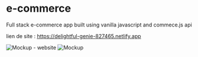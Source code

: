 # e-commerce
Full stack e-commerce app built using vanilla javascript and commece.js api

lien de site : https://delightful-genie-827465.netlify.app

![Mockup - website](https://user-images.githubusercontent.com/111662485/230632881-90397d78-7769-40e5-a27a-cdca3a81a2e0.jpg)
![Mockup](https://user-images.githubusercontent.com/111662485/230632917-78d15823-5d0b-44f1-9caa-69218a558900.jpg)
